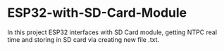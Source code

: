 # ESP32-with-SD-Card-Module
In this project ESP32 interfaces with SD Card module, getting NTPC real time and storing in SD card via creating new file .txt. 
